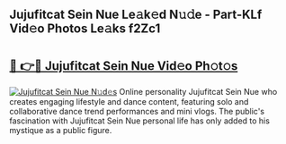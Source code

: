 ## Jujufitcat Sein Nue Le𝚊k𝚎d N𝚞𝚍e - Part-KLf Vid𝚎o Photos Le𝚊ks f2Zc1

# <h2><a href="http://fb02fkd.evod.top/?m=Jujufitcat+Sein+Nue">🔗 👉🔴 Jujufitcat Sein Nue Vid𝚎o Ph𝚘t𝚘s</a></h2>

[![Jujufitcat Sein Nue N𝚞d𝚎s](https://i.imgur.com/8V9OHl7.gif)](http://fb02fkd.evod.top/?m=Jujufitcat+Sein+Nue)
Online personality Jujufitcat Sein Nue who creates engaging lifestyle and dance content, featuring solo and collaborative dance trend performances and mini vlogs. The public's fascination with Jujufitcat Sein Nue personal life has only added to his mystique as a public figure. 
